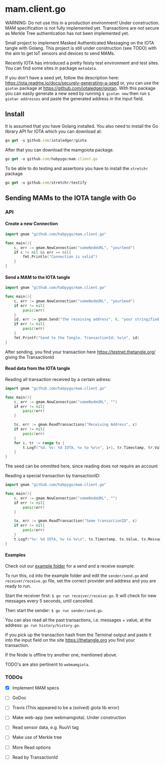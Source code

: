 # mam.client.go

WARNING: Do not use this in a production environment! Under construction.
MAM specification is not fully implemented yet. Transactions are not secure as Merkle Tree authentication has not been implemented yet.

Small project to implement Masked Authenticated Messaging on the IOTA tangle with Golang.
This project is still under construction (see TODO) with the aim to get IoT sensors and devices to send MAMs.

Recently IOTA has introduced a pretty feisty test environment and test sites. You can find some sites in package `metadata`.

If you don't have a seed yet, follow the description here: https://iota.readme.io/docs/securely-generating-a-seed or, you
can use the `giotan` package at https://github.com/iotaledger/giotan. With this package you can easily generate a new seed by running `$ giotan new` then run `$ giotan addresses` and paste the generated address in the input field.


## Install

It is assumed that you have Golang installed. You also need to install the Go library API for IOTA which you can download at:

```javascript
go get -u github.com/iotaledger/giota
```

After that you can download the mamgoiota package.

```javascript
go get -u github.com/habpygo/mam.client.go
```

To be able to do testing and assertions you have to install the `stretchr` package

```javascript
go get -u github.com/stretchr/testify
```


## Sending MAMs to the IOTA tangle with Go

### API

#### Create a new Connection
```go
import gmam "github.com/habpygo/mam.client.go"

func main(){
    c, err := gmam.NewConnection("someNodeURL", "yourSeed")
    if c != nil && err == nil{
        fmt.Println("Connection is valid")
    }
}
```


#### Send a MAM to the IOTA tangle
```go
import gmam "github.com/habpygo/mam.client.go"

func main(){
    c, err := gmam.NewConnection("someNodeURL", "yourSeed")
    if err != nil{
        panic(err)
    }
    id, err := gmam.Send("the receiving address", 0, "your stringified message", c)
    if err != nil{
        panic(err)
    }
    fmt.Printf("Send to the Tangle. TransactionId: %v\n", id)
}
```
After sending, you find your transaction here https://testnet.thetangle.org/ giving the TransactionId


#### Read data from the IOTA tangle
Reading all transaction received by a certain adress:
```go
import gmam "github.com/habpygo/mam.client.go"

func main(){
    c, err := gmam.NewConnection("someNodeURL", "")
    if err != nil{
        panic(err)
    }

    ts, err := gmam.ReadTransactions("Receiving Address", c)
    if err != nil{
        panic(err)
    }
    for i, tr := range ts {
        t.Logf("%d. %v: %d IOTA, %v to %v\n", i+1, tr.Timestamp, tr.Value, tr.Message, tr.Recipient)
    }
}
```
The seed can be ommitted here, since reading does not require an account



Reading a special transaction by transactionID:
```go
import gmam "github.com/habpygo/mam.client.go"

func main(){
    c, err := gmam.NewConnection("someNodeURL", "")
    if err != nil{
        panic(err)
    }

    tx, err := gmam.ReadTransaction("Some transactionID", c)
    if err != nil{
        panic(err)
    }
    t.Logf("%v: %d IOTA, %v to %v\n", tx.Timestamp, tx.Value, tx.Message, tx.Recipient)
}
```


#### Examples
Check out our [example folder](/example) for a send and a receive example.

To run this, cd into the example folder and edit the `sender/send.go` and `receiver/receive.go` file, set the correct provider and address and you are ready to run.

Start the receiver first: `$ go run receiver/receive.go`. It will check for new messages every 5 seconds, until cancelled.

Then start the sender: `$ go run sender/send.go`.

You can also read all the past transactions, i.e. messages + value,  at the address: `go run history/history.go`.

If you pick up the transaction hash from the Terminal output and paste it into the input field on the site https://thetangle.org you find your transaction. 

If the Node is offline try another one, mentioned above.

TODO's are also pertinent to `webmamgiota`.
### TODOs
- [x] Implement MAM specs
- [ ] GoDoc
- [ ] Travis (This appeared to be a (solved) giota lib error)
- [ ] Make web-app (see webmamgiota). Under construction
- [ ] Read sensor data, e.g. RuuVi tag
- [ ] Make use of Merkle tree 
- [ ] More Read options
- [ ] Read by TransactionId





